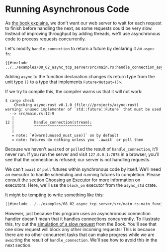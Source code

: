 # Running Asynchronous Code
As [the book explains](https://doc.rust-lang.org/book/ch20-02-multithreaded.html#turning-our-single-threaded-server-into-a-multithreaded-server),
we don't want our web server to wait for each request to finish before handling the next,
as some requests could be very slow.
Instead of improving throughput by adding threads, 
we'll use asynchronous code to process requests concurrently.

Let's modify `handle_connection` to return a future by declaring it an `async fn`:
```rust,ignore
{{#include ../../examples/08_02_async_tcp_server/src/main.rs:handle_connection_async}}
```

Adding `async` to the function declaration changes its return type
from the unit type `()` to a type that implements `Future<Output=()>`.

If we try to compile this, the compiler warns us that it will not work:
```console
$ cargo check
    Checking async-rust v0.1.0 (file:///projects/async-rust)
warning: unused implementer of `std::future::Future` that must be used
  --> src/main.rs:12:9
   |
12 |         handle_connection(stream);
   |         ^^^^^^^^^^^^^^^^^^^^^^^^^^
   |
   = note: `#[warn(unused_must_use)]` on by default
   = note: futures do nothing unless you `.await` or poll them
```

Because we haven't `await`ed or `poll`ed the result of `handle_connection`,
it'll never run. If you run the server and visit `127.0.0.1:7878` in a browser,
you'll see that the connection is refused; our server is not handling requests.

We can't `await` or `poll` futures within synchronous code by itself.
We'll need an executor to handle scheduling and running futures to completion.
Please consult the section [Choosing an Executor](../404.md) for more information on executors.
Here, we'll use the `block_on` executor from the `async_std` crate.

It might be tempting to write something like this:
```rust
{{#include ../../examples/08_02_async_tcp_server/src/main.rs:main_func}}
```

However, just because this program uses an asynchronous connection handler
doesn't mean that it handles connections concurrently.
To illustrate this, try out the 
[simulation of a slow request](https://doc.rust-lang.org/book/ch20-02-multithreaded.html#simulating-a-slow-request-in-the-current-server-implementation)
from the Book. You'll see that one slow request will block any other incoming requests!
This is because there are no other concurrent tasks that can make progress
while we are `await`ing the result of `handle_connection`.
We'll see how to avoid this in the next section.